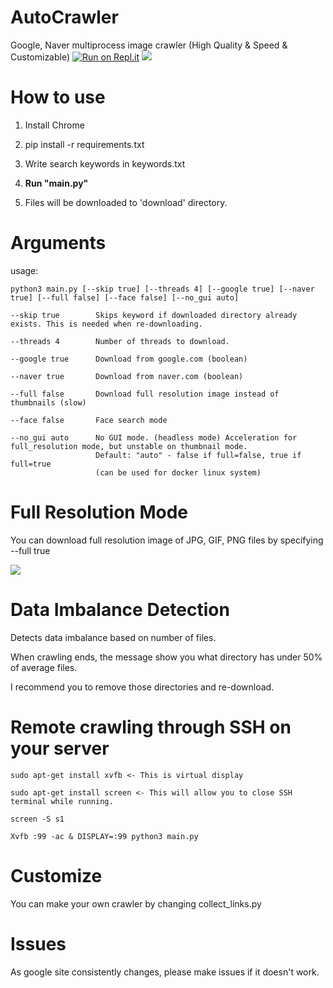 # AutoCrawler
Google, Naver multiprocess image crawler (High Quality & Speed & Customizable)
[![Run on Repl.it](https://repl.it/badge/github/jkf87/image)](https://repl.it/github/jkf87/image)
![](docs/animation.gif)

# How to use

1. Install Chrome

2. pip install -r requirements.txt

3. Write search keywords in keywords.txt

4. **Run "main.py"**

5. Files will be downloaded to 'download' directory.


# Arguments
usage:
```
python3 main.py [--skip true] [--threads 4] [--google true] [--naver true] [--full false] [--face false] [--no_gui auto]
```

```
--skip true        Skips keyword if downloaded directory already exists. This is needed when re-downloading.

--threads 4        Number of threads to download.

--google true      Download from google.com (boolean)

--naver true       Download from naver.com (boolean)

--full false       Download full resolution image instead of thumbnails (slow)

--face false       Face search mode

--no_gui auto      No GUI mode. (headless mode) Acceleration for full_resolution mode, but unstable on thumbnail mode.
                   Default: "auto" - false if full=false, true if full=true
                   (can be used for docker linux system)
```


# Full Resolution Mode

You can download full resolution image of JPG, GIF, PNG files by specifying --full true

![](docs/full.gif)



# Data Imbalance Detection

Detects data imbalance based on number of files.

When crawling ends, the message show you what directory has under 50% of average files.

I recommend you to remove those directories and re-download.


# Remote crawling through SSH on your server

```
sudo apt-get install xvfb <- This is virtual display

sudo apt-get install screen <- This will allow you to close SSH terminal while running.

screen -S s1

Xvfb :99 -ac & DISPLAY=:99 python3 main.py
```

# Customize

You can make your own crawler by changing collect_links.py

# Issues

As google site consistently changes, please make issues if it doesn't work.
